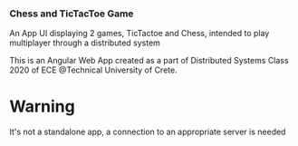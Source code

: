 ### Chess and TicTacToe Game 

An App UI displaying 2 games, TicTactoe and Chess, intended to play multiplayer through a distributed system

This is an Angular Web App created as a part of Distributed Systems Class 2020 of ECE @Technical University of Crete.

# Warning
It's not a standalone app, a connection to an appropriate server is needed
